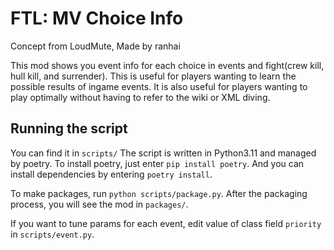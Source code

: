 # FTL: MV Choice Info
Concept from LoudMute, Made by ranhai

This mod shows you event info for each choice in events and fight(crew kill, hull kill, and surrender). This is useful for players wanting to learn the possible results of ingame events. It is also useful for players wanting to play optimally without having to refer to the wiki or XML diving.

## Running the script

You can find it in `scripts/`
The script is written in Python3.11 and managed by poetry. To install poetry, just enter `pip install poetry`. And you can install dependencies by entering `poetry install`.

To make packages, run `python scripts/package.py`. After the packaging process, you will see the mod in `packages/`.

If you want to tune params for each event, edit value of class field `priority` in `scripts/event.py`.
